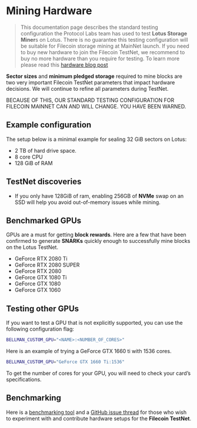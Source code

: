 # Mining Hardware

> This documentation page describes the standard testing configuration the Protocol Labs team has used to test **Lotus Storage Miner**s on Lotus. There is no guarantee this testing configuration will be suitable for Filecoin storage mining at MainNet launch. If you need to buy new hardware to join the Filecoin TestNet, we recommend to buy no more hardware than you require for testing. To learn more please read this [hardware blog post](https://filecoin.io/blog/filecoin-testnet-mining/)

**Sector sizes** and **minimum pledged storage** required to mine blocks are two very important Filecoin TestNet parameters that impact hardware decisions. We will continue to refine all parameters during TestNet. 

BECAUSE OF THIS, OUR STANDARD TESTING CONFIGURATION FOR FILECOIN MAINNET CAN AND WILL CHANGE. YOU HAVE BEEN WARNED.

## Example configuration

The setup below is a minimal example for sealing 32 GiB sectors on Lotus:

* 2 TB of hard drive space.
* 8 core CPU
* 128 GiB of RAM

## TestNet discoveries

* If you only have 128GiB of ram, enabling 256GB of **NVMe** swap on an SSD will help you avoid out-of-memory issues while mining.

## Benchmarked GPUs

GPUs are a must for getting **block rewards**. Here are a few that have been confirmed to generate **SNARKs** quickly enough to successfully mine blocks on the Lotus TestNet.

* GeForce RTX 2080 Ti
* GeForce RTX 2080 SUPER
* GeForce RTX 2080
* GeForce GTX 1080 Ti
* GeForce GTX 1080
* GeForce GTX 1060

## Testing other GPUs

If you want to test a GPU that is not explicitly supported, you can use the following configuration flag:

```sh
BELLMAN_CUSTOM_GPU="<NAME>:<NUMBER_OF_CORES>"
```

Here is an example of trying a GeForce GTX 1660 ti with 1536 cores.

```sh
BELLMAN_CUSTOM_GPU="GeForce GTX 1660 Ti:1536"
```

To get the number of cores for your GPU, you will need to check your card’s specifications.

## Benchmarking

Here is a [benchmarking tool](https://github.com/filecoin-project/lotus/tree/testnet-staging/cmd/lotus-bench) and a [GitHub issue thread](https://github.com/filecoin-project/lotus/issues/694) for those who wish to experiment with and contribute hardware setups for the **Filecoin TestNet**.